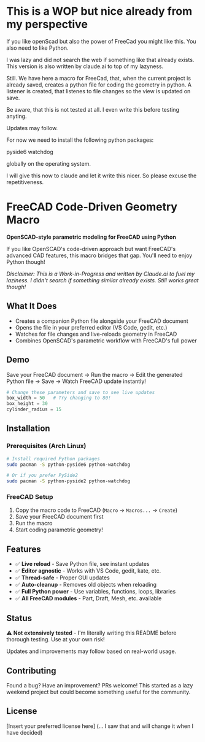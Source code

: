 # This is a WOP but nice already from my perspective

If you like openScad but also the power of FreeCad you might like this.
You also need to like Python.

I was lazy and did not search the web if something like that already exists.
This version is also written by claude.ai to top of my lazyness.

Still. We have here a macro for FreeCad, that, when the current project is already saved, creates a python file for coding the geometry in python. A listener is created, that listenes to file changes so the view is updated on save.

Be aware, that this is not tested at all. I even write this before testing anyting.

Updates may follow.

For now we need to install the following python packages:

pyside6
watchdog

globally on the operating system.

I will give this now to claude and let it write this nicer. So please excuse the repetitiveness.

# FreeCAD Code-Driven Geometry Macro

**OpenSCAD-style parametric modeling for FreeCAD using Python**

If you like OpenSCAD's code-driven approach but want FreeCAD's advanced CAD features, this macro bridges that gap. You'll need to enjoy Python though!

*Disclaimer: This is a Work-in-Progress and written by Claude.ai to fuel my laziness. I didn't search if something similar already exists. Still works great though!*

## What It Does

- Creates a companion Python file alongside your FreeCAD document
- Opens the file in your preferred editor (VS Code, gedit, etc.)
- Watches for file changes and live-reloads geometry in FreeCAD
- Combines OpenSCAD's parametric workflow with FreeCAD's full power

## Demo

Save your FreeCAD document → Run the macro → Edit the generated Python file → Save → Watch FreeCAD update instantly!

```python
# Change these parameters and save to see live updates
box_width = 50   # Try changing to 80!
box_height = 30
cylinder_radius = 15
```

## Installation

### Prerequisites (Arch Linux)
```bash
# Install required Python packages
sudo pacman -S python-pyside6 python-watchdog

# Or if you prefer PySide2
sudo pacman -S python-pyside2 python-watchdog
```

### FreeCAD Setup
1. Copy the macro code to FreeCAD (`Macro` → `Macros...` → `Create`)
2. Save your FreeCAD document first
3. Run the macro
4. Start coding parametric geometry!

## Features

- ✅ **Live reload** - Save Python file, see instant updates
- ✅ **Editor agnostic** - Works with VS Code, gedit, kate, etc.
- ✅ **Thread-safe** - Proper GUI updates
- ✅ **Auto-cleanup** - Removes old objects when reloading
- ✅ **Full Python power** - Use variables, functions, loops, libraries
- ✅ **All FreeCAD modules** - Part, Draft, Mesh, etc. available

## Status

⚠️ **Not extensively tested** - I'm literally writing this README before thorough testing. Use at your own risk!

Updates and improvements may follow based on real-world usage.

## Contributing

Found a bug? Have an improvement? PRs welcome! This started as a lazy weekend project but could become something useful for the community.

## License

[Insert your preferred license here]
(... I saw that and will change it when I have decided)
